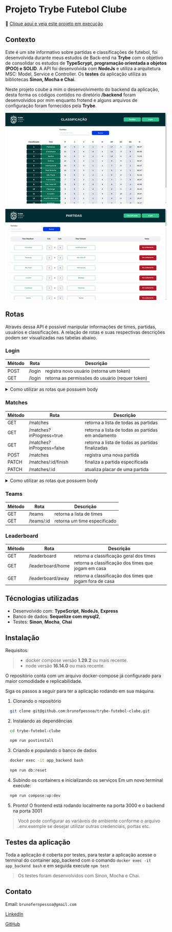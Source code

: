 # Projeto Trybe Futebol Clube

🔗 [Clique aqui e veja este projeto em execução](https://trybe-futebol-clube-dev.vercel.app/)

## Contexto
Este é um site informativo sobre partidas e classificações de futebol, foi desenvolvida durante meus estudos de Back-end na __Trybe__ com o objetivo de consolidar os estudos de __TypeScrypt, programação orientada a objetos (POO) e SOLID__. A API foi desenvolvida com __NodeJs__ e utiliza a arquitetura MSC: Model, Service e Controller. Os __testes__ da aplicação utiliza as bibliotecas __Sinon, Mocha e Chai__.

Neste projeto coube a mim o desenvolvimento do backend da aplicação, desta forma os códigos contidos no diretório __/backend__ foram desenvolvidos por mim enquanto frotend e alguns arquivos de configuração foram fornecidos pela __Trybe__.

![preview classificação](./images/preview.png)

![preview partidas](./images/preview-2.png)

## Rotas

Através dessa API é possível manipular informações de times, partidas, usuários e classificações. A relação de rotas e suas respectivas descrições podem ser visualizadas nas tabelas abaixo.

### Login
|Método|Rota|Descrição|
|-|-|-|
|POST|/login|registra novo usuário (retorna um token)|
|GET|/login|retorna as permissões do usuário (requer token)|

<details>
<summary>Como utilizar as rotas que possuem body</summary>

1. Registro de novo usuário

  - O corpo da requisição deverá seguir o formato abaixo:
  
  ```js
  {
    "email": "string",
    "password": "string"
  }
  ```

2. Permissões do usuário
  - A requisição deve possuir um token válido no campo authorizations do headers:

</details>

### Matches
|Método|Rota|Descrição|
|-|-|-|
|GET|/matches|retorna a lista de todas as partidas|
|GET|/matches?inProgress=true|retorna a lista de todas as partidas em andamento|
|GET|/matches?inProgress=false|retorna a lista de todas as partidas finalizadas|
|POST|/matches|registra uma nova partida|
|PATCH|/matches/:id/finish|finaliza a partida especificada|
|PATCH|/matches/:id|atualiza placar de uma partida|

<details>
<summary>Como utilizar as rotas que possuem body</summary>

1. Registro de novas partidas

  - O corpo da requisição deverá seguir o formato abaixo:
  
  ```js
  {
    "homeTeam": 16,
    "awayTeam": 8,
    "homeTeamGoals": 1,
    "awayTeamGoals": 0,
  }
  ```

2. Atualização de placar
  - O corpo da requisição deverá seguir o formato abaixo:
  
  ```js
  {
    "homeTeamGoals": 2,
    "awayTeamGoals": 0
  }
  ``` 
</details>

### Teams
|Método|Rota|Descrição|
|-|-|-|
|GET|/teams|retorna a lista de times|
|GET|/teams/:id|retorna um time especificado|

### Leaderboard
|Método|Rota|Descrição|
|-|-|-|
|GET|/leaderboard|retorna a classificação geral dos times|
|GET|/leaderboard/home|retorna a classificação dos times que jogam em casa|
|GET|/leaderboard/away|retorna a classificação dos times que jogam fora de casa|

## Técnologias utilizadas
- Desenvolvido com: __TypeScript__, __NodeJs__, __Express__
- Banco de dados: __Sequelize com mysql2__,
- Testes: __Sinon__, __Mocha__, __Chai__

## Instalação

Requisitos:
  >- docker compose versão __1.29.2__ ou mais recente.
  >- node versão __16.14.0__ ou mais recente.

O repositório conta com um arquivo docker-compose já configurado para maior comodidade e replicabilidade.

Siga os passos a seguir para ter a aplicação rodando em sua máquina.

1. Clonando o repositório
  ```sh
    git clone git@github.com:brunofpessoa/trybe-futebol-clube.git
  ```
2. Instalando as dependências
  ```sh
    cd trybe-futebol-clube
  ```
  ```sh
    npm run postinstall
  ```
3. Criando e populando o banco de dados
  ```sh
    docker exec -it app_backend bash
  ```
  ```sh
    npm run db:reset
  ```
4. Subindo os containers e inicializando os serviços
Em um novo terminal execute:
  ```sh
    npm run compose:up:dev
  ```
5. Pronto!
O frontend está rodando localmente na porta 3000 e o backend na porta 3001

> Você pode configurar as variáveis de ambiente conforme o arquivo .env.exemple se desejar utilizar outras credenciais, portas etc.


## Testes da aplicação

Toda a aplicação é coberta por testes, para testar a aplicação acesse o terminal do container app_backend com o comando `docker exec -it app_backend bash` e em seguida execute `npm test`

> Os testes foram desenvolvidos com Sinon, Mocha e Chai.

## Contato

Email: `brunofernpessoa@gmail.com`

[LinkedIn](https://www.linkedin.com/in/brunofpessoa/)

[GitHub](https://github.com/brunofpessoa/)
